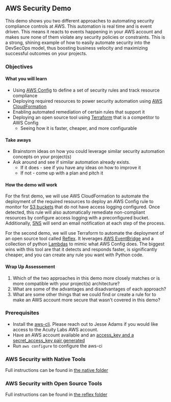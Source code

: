 ## AWS Security Demo

This demo shows you two different approaches to automating security compliance controls at AWS. This automation is real time and is event driven. This means it reacts to events happening in your AWS account and makes sure none of them violate any security policies or constraints. This is a strong, shining example of how to easily automate security into the DevSecOps model, thus boosting business velocity and maximizing successful outcomes on your projects.

### Objectives

#### What you will learn

* Using [AWS Config](https://aws.amazon.com/config) to define a set of security rules and track resource compliance
* Deploying required resources to power security automation using [AWS CloudFormation](https://aws.amazon.com/cloudformation/)
* Enabling automated remediation of certain rules that support it
* Deploying an open source tool using [Terraform](https://www.terraform.io/) that is a competitor to AWS Config
  * Seeing how it is faster, cheaper, and more configurable

#### Take aways

* Brainstorm ideas on how you could leverage similar security automation concepts on your project(s)
* Ask around and see if similar automation already exists.
  * If it does - see if you have any ideas on how to improve it
  * If not - come up with a plan and pitch it

#### How the demo will work

For the first demo, we will use AWS CloudFormation to automate the deployment of the required resources to deploy an AWS Config rule to monitor for [S3 buckets](https://aws.amazon.com/s3/) that do not have access logging configured. Once detected, this rule will also automatically remediate non-compliant resources by configure access logging with a preconfigured bucket. Additionally, [SNS](https://aws.amazon.com/sns/) will send an email notification at each step of the process.

For the second demo, we will use Terraform to automate the deployment of an open source tool called [Reflex](https://reflexivesecurity.com/). It leverages [AWS EventBridge](https://aws.amazon.com/eventbridge/) and a collection of python [Lambdas](https://aws.amazon.com/lambda/) to mimic what AWS Config does. The biggest wins with this tool are that it detects and responds faster, is significantly cheaper, and you can create any rule you want with Python code.

#### Wrap Up Assessement

1. Which of the two approaches in this demo more closely matches or is more compatible with your project(s) architecture?
2. What are some of the advantages and disadvantages of each approach?
3. What are some other things that we could find or create a rule for to make an AWS account more secure that wasn't covered in this demo?

### Prerequisites

* Install the [aws-cli](https://aws.amazon.com/cli/). Please reach out to Jesse Adams if you would like access to the Acuity Labs AWS account.
* Have an AWS account available and an [access_key and a secret_access_key pair generated](https://docs.aws.amazon.com/IAM/latest/UserGuide/id_credentials_access-keys.html)
* Run `aws configure` to configure the aws-ci

### AWS Security with Native Tools

Full instructions can be found in [the native folder](native/)

### AWS Security with Open Source Tools

Full instructions can be found in [the reflex folder](reflex/)
